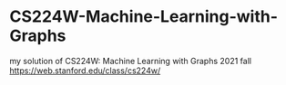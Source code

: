 # CS224W-Machine-Learning-with-Graphs
my solution of CS224W: Machine Learning with Graphs 2021 fall
https://web.stanford.edu/class/cs224w/
